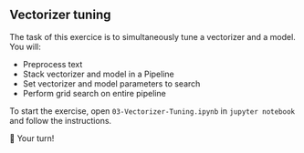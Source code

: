 ## Vectorizer tuning

The task of this exercice is to simultaneously tune a vectorizer and a model. You will:

- Preprocess text
- Stack vectorizer and model in a Pipeline
- Set vectorizer and model parameters to search
- Perform grid search on entire pipeline

To start the exercise, open `03-Vectorizer-Tuning.ipynb` in `jupyter notebook` and follow the instructions.

🚀 Your turn!
